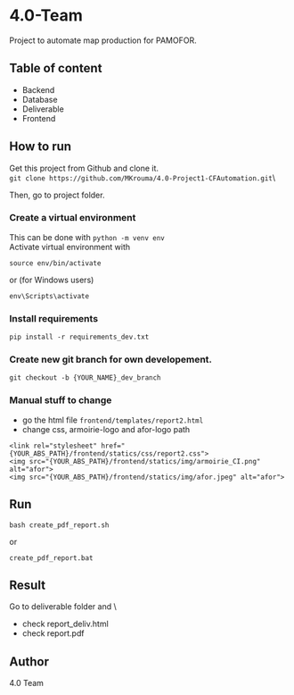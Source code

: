 # 4.0-Team
Project to automate map production for PAMOFOR.


## Table of content
* Backend 
* Database
* Deliverable
* Frontend 


## How to run
Get this project from Github and clone it.\
`git clone https://github.com/MKrouma/4.0-Project1-CFAutomation.git`\

Then, go to project folder.

### Create a virtual environment
This can be done with `python -m venv env`\
Activate virtual environment with 

```
source env/bin/activate
```
or (for Windows users)
```
env\Scripts\activate
```

### Install requirements
```
pip install -r requirements_dev.txt
```

### Create new git branch for own developement. 
```
git checkout -b {YOUR_NAME}_dev_branch
```

### Manual stuff to change
* go the html file `frontend/templates/report2.html`
* change css, armoirie-logo and afor-logo path
```
<link rel="stylesheet" href="{YOUR_ABS_PATH}/frontend/statics/css/report2.css">
<img src="{YOUR_ABS_PATH}/frontend/statics/img/armoirie_CI.png" alt="afor">
<img src="{YOUR_ABS_PATH}/frontend/statics/img/afor.jpeg" alt="afor">

```

## Run
```
bash create_pdf_report.sh
```
or
```
create_pdf_report.bat
```

## Result
Go to deliverable folder and \
* check report_deliv.html
* check report.pdf


## Author
4.0 Team 
